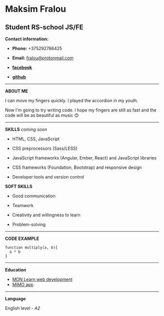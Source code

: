 # Maksim Fralou

## Student RS-school JS/FE

 
**Contact information:**

- **Phone:** +375292786425

- **Email:** fralou@protonmail.com

- **[facebook](https://facebook.com/maxfralou)**

- **[github](https://github.com/MaxFralou)**

---

**ABOUT ME**

I can move my fingers quickly. I played the accordion in my youth.

Now I'm going to try writing code. I hope my fingers are still as fast and the code will be as beautiful as music :blush:

---

**SKILLS** *coming soon*

- HTML, CSS, JavaScript

- CSS preprocessors (Sass/LESS)

- JavaScript frameworks (Angular, Ember, React) and JavaScript libraries 

- CSS frameworks (Foundation, Bootstrap) and responsive design

- Developer tools and version control

**SOFT SKILLS**

- Good communication

- Teamwork 
 
- Creativity and willingness to learn

- Problem-solving 

---

**CODE EXAMPLE**

``` 
function multiply(a, b){
  a * b
}
```
---

**Education**

- [MDN Learn web development](https://developer.mozilla.org/en-US/docs/Learn)
- [MIMO app](https://getmimo.com/) 

---

**Language**

English level - *A2*



